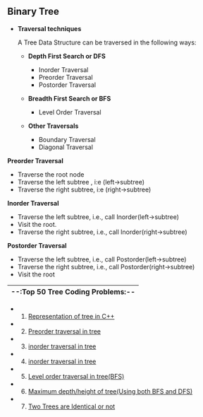 ## Binary Tree 

- **Traversal techniques**

  A Tree Data Structure can be traversed in the following ways:

  - **Depth First Search or DFS**
    - Inorder Traversal
    - Preorder Traversal
    - Postorder Traversal

  - **Breadth First Search or BFS**
    - Level Order Traversal

  - **Other Traversals**
    - Boundary Traversal
    - Diagonal Traversal


**Preorder Traversal**
- Traverse the root node 
- Traverse the left subtree , i:e (left->subtree)
- Traverse the right subtree, i:e (right->subtree)

**Inorder Traversal**
- Traverse the left subtree, i.e., call Inorder(left->subtree)
- Visit the root.
- Traverse the right subtree, i.e., call Inorder(right->subtree)

**Postorder Traversal**
- Traverse the left subtree, i.e., call Postorder(left->subtree)
- Traverse the right subtree, i.e., call Postorder(right->subtree)
- Visit the root

| --:Top 50 Tree Coding Problems:--  |
|------------------------------|
- 1. [Representation of tree in C++ ](https://github.com/Abrahul-107/DSA_CHALLENGE/blob/main/Tree/01_representation.cpp)
- 2. [Preorder traversal in tree ](https://github.com/Abrahul-107/DSA_CHALLENGE/blob/main/Tree/02_preorder_traversal.cpp) 
- 3. [inorder traversal in tree ](https://github.com/Abrahul-107/DSA_CHALLENGE/blob/main/Tree/03_inorder_traversal.cpp) 
- 4. [inorder traversal in tree ](https://github.com/Abrahul-107/DSA_CHALLENGE/blob/main/Tree/04_postorder_traversal.cpp) 
- 5. [Level order traversal in tree(BFS) ](https://github.com/Abrahul-107/DSA_CHALLENGE/blob/main/Tree/05_levelorder_traversal.cpp) 
- 6. [Maximum depth/height of tree(Using both BFS and DFS) ](https://github.com/Abrahul-107/DSA_CHALLENGE/blob/main/Tree/06_maximum_depth.cpp) 
- 7. [Two Trees are Identical or not](https://github.com/Abrahul-107/DSA_CHALLENGE/blob/main/Tree/07_identicaltree_check.cpp) 


